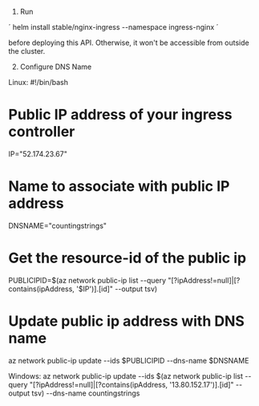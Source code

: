 1. Run 

´
helm install stable/nginx-ingress --namespace ingress-nginx
´


before deploying this API. Otherwise, it won't be accessible from outside the cluster.


2. Configure DNS Name 

Linux:
#!/bin/bash

# Public IP address of your ingress controller
IP="52.174.23.67"

# Name to associate with public IP address
DNSNAME="countingstrings"

# Get the resource-id of the public ip
PUBLICIPID=$(az network public-ip list --query "[?ipAddress!=null]|[?contains(ipAddress, '$IP')].[id]" --output tsv)

# Update public ip address with DNS name
az network public-ip update --ids $PUBLICIPID --dns-name $DNSNAME

Windows: 
az network public-ip update --ids $(az network public-ip list --query "[?ipAddress!=null]|[?contains(ipAddress, '13.80.152.17')].[id]" --output tsv) --dns-name countingstrings
